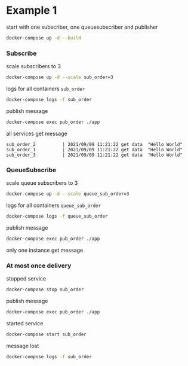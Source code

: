 # Example 1

start with one subscriber, one queuesubscriber and publisher
```bash
docker-compose up -d --build
```

### Subscribe

scale subscribers to 3

```bash
docker-compose up -d --scale sub_order=3
```

logs for all containers `sub_order`  

```bash
docker-compose logs -f sub_order
```

publish message

```bash
docker-compose exec pub_order ./app
```

all services get message

```
sub_order_2          | 2021/09/09 11:21:22 get data  "Hello World" 
sub_order_1          | 2021/09/09 11:21:22 get data  "Hello World" 
sub_order_3          | 2021/09/09 11:21:22 get data  "Hello World" 
```

### QueueSubscribe

scale queue subscribers to 3

```bash
docker-compose up -d --scale queue_sub_order=3
```

logs for all containers `queue_sub_order`

```bash
docker-compose logs -f queue_sub_order
```

publish message

```bash
docker-compose exec pub_order ./app
```

only one instance get message

### At most once delivery

stopped service

```bash
docker-compose stop sub_order
```

publish message

```bash
docker-compose exec pub_order ./app
```

started service

```bash
docker-compose start sub_order
```

message lost

```bash
docker-compose logs -f sub_order
```



